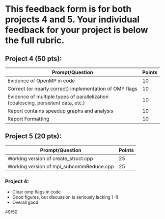 # This feedback form is for both projects 4 and 5. Your individual feedback for your project is below the full rubric.
## Project 4 (50 pts):
| Prompt/Question | Points |
| --------------- | ------ |
| Evidence of OpenMP in code | 10 |
| Correct (or nearly correct) implementation of OMP flags | 10 |
| Evidence of multiple types of parallelization (coalescing, persistent data, etc.) | 10 |
| Report contains speedup graphs and analysis | 10 |
| Report Formatting | 10 |

## Project 5 (20 pts):
| Prompt/Question | Points |
| --------------- | ------ |
| Working version of create_struct.cpp | 25 |
| Working version of mpi_subcommReduce.cpp | 25 |

### Project 4:
 - Clear omp flags in code
 - Good figures, but discussion is seriously lacking (-1)
 - Overall good

49/50
